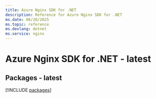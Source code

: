 ```yaml
---
title: Azure Nginx SDK for .NET
description: Reference for Azure Nginx SDK for .NET
ms.date: 08/20/2025
ms.topic: reference
ms.devlang: dotnet
ms.service: nginx
---
```

# Azure Nginx SDK for .NET - latest
## Packages - latest
[!INCLUDE [packages](nginx-index.md)]